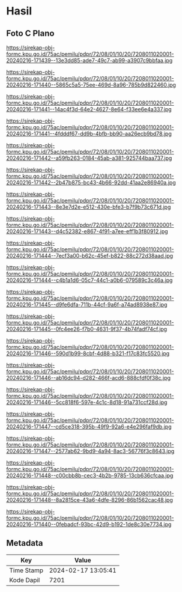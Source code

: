 # Hasil

## Foto C Plano

https://sirekap-obj-formc.kpu.go.id/75ac/pemilu/pdpr/72/08/01/10/20/7208011020001-20240216-171439--13e3dd85-ade7-49c7-ab99-a3907c9bbfaa.jpg

https://sirekap-obj-formc.kpu.go.id/75ac/pemilu/pdpr/72/08/01/10/20/7208011020001-20240216-171440--5865c5a5-75ee-469d-8a96-785b9d822460.jpg

https://sirekap-obj-formc.kpu.go.id/75ac/pemilu/pdpr/72/08/01/10/20/7208011020001-20240216-171441--14ac4f3d-64e2-4627-8e64-f33ee6e4a337.jpg

https://sirekap-obj-formc.kpu.go.id/75ac/pemilu/pdpr/72/08/01/10/20/7208011020001-20240216-171441--4fdddf67-dd9b-4bfb-bb90-aa26ecb9bd78.jpg

https://sirekap-obj-formc.kpu.go.id/75ac/pemilu/pdpr/72/08/01/10/20/7208011020001-20240216-171442--a59fb263-0184-45ab-a381-925744baa737.jpg

https://sirekap-obj-formc.kpu.go.id/75ac/pemilu/pdpr/72/08/01/10/20/7208011020001-20240216-171442--2b47b875-bc43-4b66-92dd-41aa2e86940a.jpg

https://sirekap-obj-formc.kpu.go.id/75ac/pemilu/pdpr/72/08/01/10/20/7208011020001-20240216-171443--8e3e7d2e-e512-430e-bfe3-b7f9b73c671d.jpg

https://sirekap-obj-formc.kpu.go.id/75ac/pemilu/pdpr/72/08/01/10/20/7208011020001-20240216-171443--d4c52382-e867-4f91-a7ee-eff1b3f80912.jpg

https://sirekap-obj-formc.kpu.go.id/75ac/pemilu/pdpr/72/08/01/10/20/7208011020001-20240216-171444--7ecf3a00-b62c-45ef-b822-88c272d38aad.jpg

https://sirekap-obj-formc.kpu.go.id/75ac/pemilu/pdpr/72/08/01/10/20/7208011020001-20240216-171444--c4b1a1d6-05c7-44c1-a0b6-079589c3c46a.jpg

https://sirekap-obj-formc.kpu.go.id/75ac/pemilu/pdpr/72/08/01/10/20/7208011020001-20240216-171445--d9fe6dfa-711b-44cf-9a6f-a74ad8938e87.jpg

https://sirekap-obj-formc.kpu.go.id/75ac/pemilu/pdpr/72/08/01/10/20/7208011020001-20240216-171445--0fc4ee26-f7b0-4631-9f37-4b74fadf74cf.jpg

https://sirekap-obj-formc.kpu.go.id/75ac/pemilu/pdpr/72/08/01/10/20/7208011020001-20240216-171446--590d1b99-8cbf-4d88-b321-f17c83fc5520.jpg

https://sirekap-obj-formc.kpu.go.id/75ac/pemilu/pdpr/72/08/01/10/20/7208011020001-20240216-171446--ab16dc94-d282-466f-acd6-888cfdf0f38c.jpg

https://sirekap-obj-formc.kpu.go.id/75ac/pemilu/pdpr/72/08/01/10/20/7208011020001-20240216-171446--5cc818f6-597e-4c1c-8d18-91a731ccf28d.jpg

https://sirekap-obj-formc.kpu.go.id/75ac/pemilu/pdpr/72/08/01/10/20/7208011020001-20240216-171447--cd5ce318-395b-49f9-92a6-e4e296faf9db.jpg

https://sirekap-obj-formc.kpu.go.id/75ac/pemilu/pdpr/72/08/01/10/20/7208011020001-20240216-171447--2577ab62-9bd9-4a94-8ac3-56776f3c8643.jpg

https://sirekap-obj-formc.kpu.go.id/75ac/pemilu/pdpr/72/08/01/10/20/7208011020001-20240216-171448--c00cbb8b-cec3-4b2b-9785-13cb636cfcaa.jpg

https://sirekap-obj-formc.kpu.go.id/75ac/pemilu/pdpr/72/08/01/10/20/7208011020001-20240216-171448--8a2815ce-43a6-4dfe-8296-86b1562cac48.jpg

https://sirekap-obj-formc.kpu.go.id/75ac/pemilu/pdpr/72/08/01/10/20/7208011020001-20240216-171440--0febadcf-93bc-42d9-b192-1de8c30e7734.jpg


## Metadata

| Key        | Value               |
| ---------- | ------------------- |
| Time Stamp | 2024-02-17 13:05:41 |
| Kode Dapil | 7201                |




